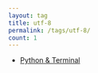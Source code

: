 ```yaml
---
layout: tag
title: utf-8
permalink: /tags/utf-8/
count: 1
---
```


- [Python &amp; Terminal](https://kishuagarwal.github.io/python-terminal.html)

